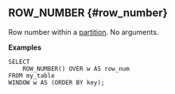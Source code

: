 ## ROW_NUMBER {#row_number}

Row number within a [partition](../../../syntax/window.md#partition). No arguments.

**Examples**

```yql
SELECT
    ROW_NUMBER() OVER w AS row_num
FROM my_table
WINDOW w AS (ORDER BY key);
```


